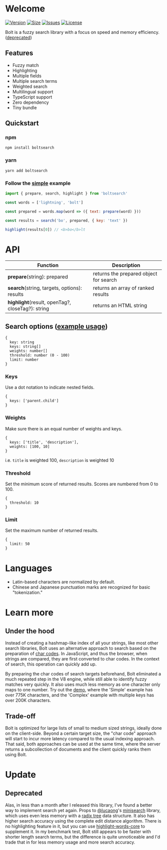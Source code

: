 # Welcome

[![Version](https://img.shields.io/npm/v/boltsearch.svg)](https://www.npmjs.com/package/boltsearch)
[![Size](https://img.shields.io/bundlephobia/minzip/boltsearch)](https://www.npmjs.com/package/boltsearch)
[![Issues](https://img.shields.io/github/issues/harrisonlo/boltsearch)](https://github.com/harrisonlo/boltsearch/issues)
[![License](https://img.shields.io/npm/l/boltsearch)](https://github.com/harrisonlo/boltsearch/blob/master/LICENSE)

Bolt is a fuzzy search library with a focus on speed and memory efficiency. ([deprecated](https://github.com/harrisonlo/boltsearch#update))

## Features
- Fuzzy match
- Highlighting
- Multiple fields
- Multiple search terms
- Weighted search
- Multilingual support
- TypeScript support
- Zero dependency
- Tiny bundle

## Quickstart

### npm
```
npm install boltsearch
```
### yarn
```
yarn add boltsearch
```
### Follow the [simple](https://github.com/harrisonlo/boltsearch/blob/master/demo/src/examples/Simple.tsx) example
```javascript
import { prepare, search, highlight } from 'boltsearch'

const words = ['lightning', 'bolt']

const prepared = words.map(word => ({ text: prepare(word) }))

const results = search('bo', prepared, { key: 'text' })

highlight(results[0]) // <b>bo</b>lt

```

# API

| Function | Description |
| --- | --- |
| **prepare**(string): prepared | returns the prepared object for search |
| **search**(string, targets, options): results | returns an array of ranked results |
| **highlight**(result, openTag?, closeTag?): string | returns an HTML string |

## Search options ([example usage](https://github.com/harrisonlo/boltsearch/blob/master/demo/src/examples/Complex.tsx))
```
{
  key: string
  keys: string[]
  weights: number[]
  threshold: number (0 - 100)
  limit: number
}
```

### Keys
Use a dot notation to indicate nested fields.
```
{
  keys: ['parent.child']
}
```

### Weights
Make sure there is an equal number of weights and keys. 
```
{
  keys: ['title', 'description'],
  weights: [100, 10]
}
```
i.e. `title` is weighted 100, `description` is weighted 10

### Threshold
Set the minimum score of returned results. Scores are numbered from 0 to 100.
```
{
  threshold: 10
}
```

### Limit
Set the maximum number of returned results.
```
{
  limit: 50
}
```
# Languages
- Latin-based characters are normalized by default.
- Chinese and Japanese punctuation marks are recognized for basic "tokenization."

# Learn more
## Under the hood
Instead of creating a hashmap-like index of all your strings, like most other search libraries, Bolt uses an alternative approach to search based on the preparation of [char codes](https://developer.mozilla.org/en-US/docs/Web/JavaScript/Reference/Global_Objects/String/charCodeAt).
In JavaScript, and thus the browser, when strings are compared, they are first converted to char codes. In the context of search, this operation can quickly add up.

By preparing the char codes of search targets beforehand, Bolt eliminated a much repeated step in the V8 engine, while still able to identify fuzzy matches very quickly. It also uses much less memory as one character only maps to one number. Try out the [demo](https://harrisonlo.github.io/boltsearch), where the 'Simple' example has over 775K characters, and the 'Complex' example with multiple keys has over 200K characters.

## Trade-off
Bolt is optimized for large lists of small to medium sized strings, ideally done on the client-side. Beyond a certain target size, the "char code" approach will start to incur more latency compared to the usual indexing approach.
That said, both approaches can be used at the same time, where the server returns a subcollection of documents and the client quickly ranks them using Bolt.

# Update
## Deprecated
Alas, in less than a month after I released this library, I've found a better way to implement search yet again. Props to [@lucaong](https://github.com/lucaong)'s [minisearch](https://github.com/lucaong/minisearch) library, which uses even less memory with a [radix tree](https://en.wikipedia.org/wiki/Radix_tree) data structure. It also has higher search accuracy using the complete edit distance algorithm. There is no highlighting feature in it, but you can use [highlight-words-core](https://www.npmjs.com/package/highlight-words-core) to supplement it. In my benchmark test, Bolt still appears to be faster with shorter length search terms, but the difference is quite unnoticeable and I'd trade that in for less memory usage and more search accuracy.
